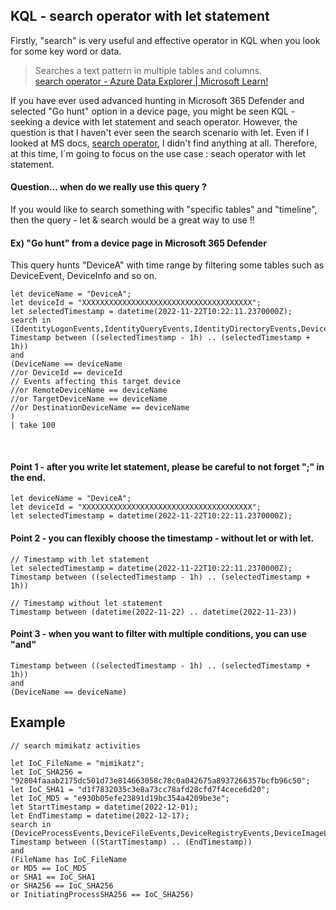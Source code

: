 ## KQL - search operator with let statement 
Firstly, "search" is very useful and effective operator in KQL when you look for some key word or data. <br>
> Searches a text pattern in multiple tables and columns.<br>
[search operator - Azure Data Explorer | Microsoft Learn!](https://learn.microsoft.com/en-us/azure/data-explorer/kusto/query/searchoperator?pivots=azuredataexplorer)

If you have ever used advanced hunting in Microsoft 365 Defender and selected "Go hunt" option in a device page, you might be seen KQL - seeking a device with let statement and seach operator. 
However, the question is that I haven't ever seen the search scenario with let. Even if I looked at MS docs, [search operator](https://learn.microsoft.com/en-us/azure/data-explorer/kusto/query/searchoperator?pivots=azuredataexplorer), I didn't find anything at all. 
Therefore, at this time, I´m going to focus on the use case : seach operator with let statement. 

#### Question... when do we really use this query ? 
If you would like to search something with "specific tables" and "timeline", then the query - let & search would be a great way to use !!

#### Ex) "Go hunt" from a device page in Microsoft 365 Defender <br>
This query hunts "DeviceA" with time range by filtering some tables such as DeviceEvent, DeviceInfo and so on.

```
let deviceName = "DeviceA";
let deviceId = "XXXXXXXXXXXXXXXXXXXXXXXXXXXXXXXXXXXXXX";
let selectedTimestamp = datetime(2022-11-22T10:22:11.2370000Z);
search in (IdentityLogonEvents,IdentityQueryEvents,IdentityDirectoryEvents,DeviceProcessEvents,DeviceNetworkEvents,DeviceFileEvents,DeviceRegistryEvents,DeviceLogonEvents,DeviceImageLoadEvents,DeviceEvents)
Timestamp between ((selectedTimestamp - 1h) .. (selectedTimestamp + 1h))
and
(DeviceName == deviceName
//or DeviceId == deviceId
// Events affecting this target device
//or RemoteDeviceName == deviceName
//or TargetDeviceName == deviceName
//or DestinationDeviceName == deviceName
)
| take 100
``` 
<br>

#### Point 1 -  after you write let statement, please be careful to not forget ";" in the end.
```
let deviceName = "DeviceA";
let deviceId = "XXXXXXXXXXXXXXXXXXXXXXXXXXXXXXXXXXXXXX";
let selectedTimestamp = datetime(2022-11-22T10:22:11.2370000Z);
```
#### Point 2 - you can flexibly choose the timestamp - without let or with let. 
```
// Timestamp with let statement 
let selectedTimestamp = datetime(2022-11-22T10:22:11.2370000Z);
Timestamp between ((selectedTimestamp - 1h) .. (selectedTimestamp + 1h))

// Timestamp without let statement 
Timestamp between (datetime(2022-11-22) .. datetime(2022-11-23))
```
#### Point 3 - when you want to filter with multiple conditions, you can use "and"
```
Timestamp between ((selectedTimestamp - 1h) .. (selectedTimestamp + 1h))
and
(DeviceName == deviceName)
```

## Example
```
// search mimikatz activities 

let IoC_FileName = "mimikatz";
let IoC_SHA256 = "92804faaab2175dc501d73e814663058c78c0a042675a8937266357bcfb96c50";
let IoC_SHA1 = "d1f7832035c3e8a73cc78afd28cfd7f4cece6d20";
let IoC_MD5 = "e930b05efe23891d19bc354a4209be3e";
let StartTimestamp = datetime(2022-12-01);
let EndTimestamp = datetime(2022-12-17);
search in (DeviceProcessEvents,DeviceFileEvents,DeviceRegistryEvents,DeviceImageLoadEvents,DeviceEvents)
Timestamp between ((StartTimestamp) .. (EndTimestamp))
and 
(FileName has IoC_FileName
or MD5 == IoC_MD5
or SHA1 == IoC_SHA1
or SHA256 == IoC_SHA256
or InitiatingProcessSHA256 == IoC_SHA256)
```
